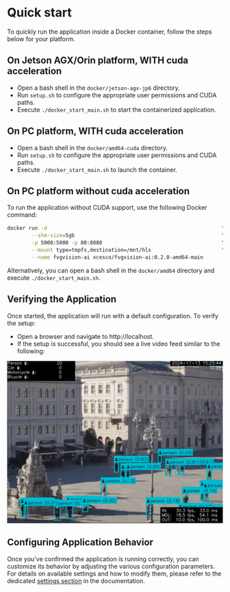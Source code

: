 # Quick start

To quickly run the application inside a Docker container, follow the steps below for your platform.

## On Jetson AGX/Orin platform, WITH cuda acceleration

- Open a bash shell in the `docker/jetson-agx-jp6` directory.
- Run `setup.sh` to configure the appropriate user permissions and CUDA paths.
- Execute `./docker_start_main.sh` to start the containerized application.

## On PC platform, WITH cuda acceleration

- Open a bash shell in the `docker/amd64-cuda` directory.
- Run `setup.sh` to configure the appropriate user permissions and CUDA paths.
- Execute `./docker_start_main.sh` to launch the container.

## On PC platform without cuda acceleration

To run the application without CUDA support, use the following Docker command:

```bash
docker run -d                                                         \
        --shm-size=5gb                                                \
        -p 5000:5000 -p 80:8080                                       \
  	    --mount type=tmpfs,destination=/mnt/hls                       \
	    --name fvgvision-ai xcesco/fvgvision-ai:0.2.0-amd64-main
```

Alternatively, you can open a bash shell in the `docker/amd64` directory and execute `./docker_start_main.sh`.

## Verifying the Application

Once started, the application will run with a default configuration. To verify the setup:

- Open a browser and navigate to http://localhost.
- If the setup is successful, you should see a live video feed similar to the following:

![check.png](../images/check.png)

## Configuring Application Behavior

Once you've confirmed the application is running correctly, you can customize its behavior by adjusting the various
configuration parameters. For details on available settings and how to modify them, please refer to the dedicated
[settings section](Settings.md) in the documentation.



